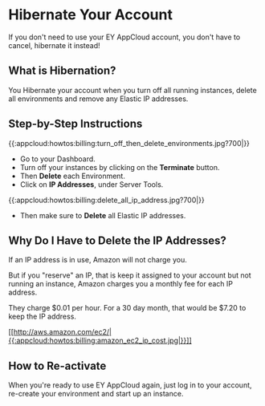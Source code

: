 # Hibernate Your Account

If you don't need to use your EY AppCloud account, you don't have to cancel, hibernate it instead!

## What is Hibernation?

You Hibernate your account when you turn off all running instances, delete all environments and remove any Elastic IP addresses.

## Step-by-Step Instructions

{{:appcloud:howtos:billing:turn_off_then_delete_environments.jpg?700|}}

  - Go to your Dashboard.
  - Turn off your instances by clicking on the **Terminate** button.
  - Then **Delete** each Environment.
  - Click on **IP Addresses**, under Server Tools.
  
{{:appcloud:howtos:billing:delete_all_ip_address.jpg?700|}}  
  
  - Then make sure to **Delete** all Elastic IP addresses.

## Why Do I Have to Delete the IP Addresses?

If an IP address is in use, Amazon will not charge you.  

But if you "reserve" an IP, that is keep it assigned to your account but not running an instance, Amazon charges you a monthly fee for each IP address.

They charge $0.01 per hour.  For a 30 day month, that would be $7.20 to keep the IP address.

[[http://aws.amazon.com/ec2/|{{:appcloud:howtos:billing:amazon_ec2_ip_cost.jpg|}}]]


## How to Re-activate

When you're ready to use EY AppCloud again, just log in to your account, re-create your environment and start up an instance.
